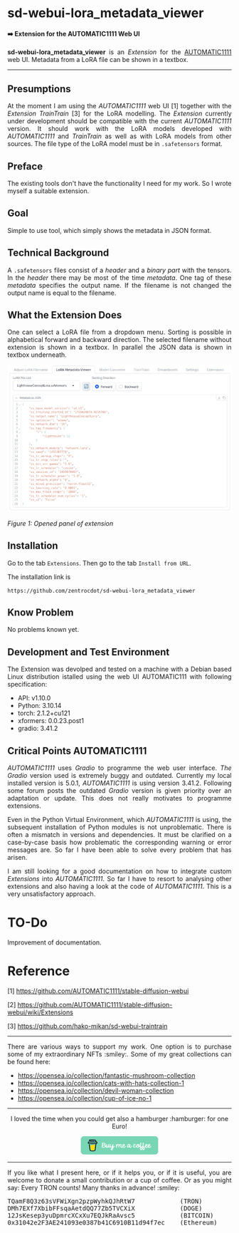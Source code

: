 # sd-webui-lora_metadata_viewer
#### :arrow_right: Extension for the AUTOMATIC1111 Web UI

<p align="justify"><b>sd-webui-lora_metadata_viewer</b> is an <i>Extension</i> for the <a href="https://github.com/AUTOMATIC1111/stable-diffusion-webui">AUTOMATIC1111</a> web UI. Metadata from a LoRA file can be shown in a textbox.</p>

---

## Presumptions

<p align="justify">At the moment I am using the <i>AUTOMATIC1111</i> web UI [1] together with the <i>Extension</i> <i>TrainTrain</i> [3] for the LoRA modelling. The <i>Extension</i> currently under development should be compatible with the current <i>AUTOMATIC1111</i> version. It should work with the LoRA models developed with <i>AUTOMATIC1111</i> and <i>TrainTrain</i> as well as with LoRA models from other sources. The file type of the LoRA model must be in <code>.safetensors</code> format.</p>

## Preface

<p align="justify">The existing tools don't have the functionality I need for my work. So I wrote myself a suitable extension.</p>

## Goal

<p align="justify">Simple to use tool, which simply shows the metadata in JSON format.</p>

## Technical Background

<p align="justify">A <code>.safetensors</code> files consist of a <i>header</i> and a <i>binary part</i> with the tensors. In the <i>header</i> there may be most of the time <i>metadata</i>. One tag of these <i>metadata</i> specifies the output name. If the filename is not changed the output name is equal to the filename.</p>

## What the Extension Does

<p align="justify">One can select a LoRA file from a dropdown menu. Sorting is possible in alphabetical forward and backward direction. The selected filename without extension is shown in a textbox. In parallel the JSON data is shown in textbox underneath.</p>

<a target="_blank" href=""><img src="./images/lora_metadata_viewer.png" alt="button panel"></a>

<i>Figure 1: Opened panel of extension</i>

<p align="justify"></p>

## Installation

<p align="justify">Go to the tab <code>Extensions</code>. Then go to the tab <code>Install from URL</code>.</p> 
    
<p align="justify">The installation link is</p>

```
https://github.com/zentrocdot/sd-webui-lora_metadata_viewer
```

## Know Problem

<p align="justify">No problems known yet.</p>

## Development and Test Environment

<p align="justify">The Extension was devolped and tested on a machine with a Debian based Linux distribution istalled using the web UI AUTOMATIC111 with following specification:</p>

+ API: v1.10.0
+ Python: 3.10.14
+ torch: 2.1.2+cu121
+ xformers: 0.0.23.post1
+ gradio: 3.41.2

## Critical Points AUTOMATIC1111

<p align="justify"><i>AUTOMATIC1111</i> uses <i>Gradio</i> to programme the web user interface. <i>The Gradio</i> version used is extremely buggy and outdated. Currently my local installed version is 5.0.1, <i>AUTOMATIC1111</i> is using version 3.41.2. Following some forum posts the outdated <i>Gradio</i> version is given priority over an adaptation or update. This does not really motivates to programme extensions.</p>

<p align="justify">Even in the Python Virtual Environment, which <i>AUTOMATIC1111</i> is using, the subsequent installation of Python modules is not unproblematic. There is often a mismatch in versions and dependencies. It must be clarified on a case-by-case basis how problematic the corresponding warning or error messages are. So far I have been able to solve every problem that has arisen.</p>

<p align="justify">I am still looking for a good documentation on how to integrate custom <i>Extensions</i> into <i>AUTOMATIC1111</i>. So far I have to resort to analysing other extensions and also having a look at the code of <i>AUTOMATIC1111</i>. This is a very unsatisfactory approach.</p>

# TO-Do

Improvement of documentation.

# Reference

[1] https://github.com/AUTOMATIC1111/stable-diffusion-webui

[2] https://github.com/AUTOMATIC1111/stable-diffusion-webui/wiki/Extensions

[3] https://github.com/hako-mikan/sd-webui-traintrain

<hr width="100%" size="2">

<p align="justify">There are various ways to support my work. One option is to purchase some of my extraordinary NFTs :smiley:. Some of my great collections can be found here:</p>

* https://opensea.io/collection/fantastic-mushroom-collection
* https://opensea.io/collection/cats-with-hats-collection-1
* https://opensea.io/collection/devil-woman-collection
* https://opensea.io/collection/cup-of-ice-no-1

<hr width="100%" size="2">

<p align="center">I loved the time when you could get also a hamburger :hamburger: for one Euro!</p>

<p align="center">
<a target="_blank" href="https://www.buymeacoffee.com/zentrocdot"><img src="\images\greeen-button.png" alt="Buy Me A Coffee" height="41" width="174"></a>
</p>
<hr width="100%" size="2">

<p align="justify">If you like what I present here, or if it helps you, or if it is useful, you are welcome to donate a small contribution or a cup of coffee. Or as you might say: Every TRON counts! Many thanks in advance! :smiley:</p>

<pre>TQamF8Q3z63sVFWiXgn2pzpWyhkQJhRtW7            (TRON)
DMh7EXf7XbibFFsqaAetdQQ77Zb5TVCXiX            (DOGE)
12JsKesep3yuDpmrcXCxXu7EQJkRaAvsc5            (BITCOIN)
0x31042e2F3AE241093e0387b41C6910B11d94f7ec    (Ethereum)</pre>
